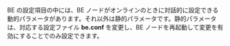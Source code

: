 BE の設定項目の中には、BE ノードがオンラインのときに対話的に設定できる動的パラメータがあります。それ以外は静的パラメータです。静的パラメータは、対応する設定ファイル **be.conf** を変更し、BE ノードを再起動して変更を有効にすることでのみ設定できます。